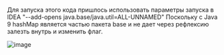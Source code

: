 Для запуска этого кода пришлось использовать параметры запуска в IDEA "--add-opens java.base/java.util=ALL-UNNAMED"
Поскольку с Java 9 hashMap является частью пакета base и не дает через рефлексию залезть внутрь и изменить флаг.

![image](https://github.com/user-attachments/assets/b72a6547-1460-4d8d-ad5a-f6e2dfec5731)
